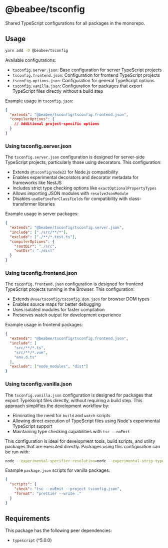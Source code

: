 # @beabee/tsconfig

Shared TypeScript configurations for all packages in the monorepo.

## Usage

```bash
yarn add -D @beabee/tsconfig
```

Available configurations:

- `tsconfig.server.json`: Base configuration for server TypeScript projects
- `tsconfig.frontend.json`: Configuration for frontend TypeScript projects
- `tsconfig.options.json`: Configuration for general TypeScript options
- `tsconfig.vanilla.json`: Configuration for packages that export TypeScript files directly without a build step

Example usage in `tsconfig.json`:

```json
{
  "extends": "@beabee/tsconfig/tsconfig.frontend.json",
  "compilerOptions": {
    // Additional project-specific options
  }
}
```

### Using tsconfig.server.json

The `tsconfig.server.json` configuration is designed for server-side TypeScript projects, particularly those using decorators. This configuration:

- Extends `@tsconfig/node22` for Node.js compatibility
- Enables experimental decorators and decorator metadata for frameworks like NestJS
- Includes strict type checking options like `exactOptionalPropertyTypes`
- Allows importing JSON modules with `resolveJsonModule`
- Disables `useDefineForClassFields` for compatibility with class-transformer libraries

Example usage in server packages:

```json
{
  "extends": "@beabee/tsconfig/tsconfig.server.json",
  "include": ["./src/**/*"],
  "exclude": ["./**/*.test.ts"],
  "compilerOptions": {
    "rootDir": "./src",
    "outDir": "./dist"
  }
}
```

### Using tsconfig.frontend.json

The `tsconfig.frontend.json` configuration is designed for frontend TypeScript projects running in the Browser. This configuration:

- Extends `@vue/tsconfig/tsconfig.dom.json` for browser DOM types
- Enables source maps for better debugging
- Uses isolated modules for faster compilation
- Preserves watch output for development experience

Example usage in frontend packages:

```json
{
  "extends": "@beabee/tsconfig/tsconfig.frontend.json",
  "include": [
    "src/**/*.ts",
    "src/**/*.vue",
    "env.d.ts"
  ],
  "exclude": ["node_modules", "dist"]
}
```

### Using tsconfig.vanilla.json

The `tsconfig.vanilla.json` configuration is designed for packages that export TypeScript files directly, without requiring a build step. This approach simplifies the development workflow by:

- Eliminating the need for `build` and `watch` scripts
- Allowing direct execution of TypeScript files using Node's experimental TypeScript support
- Maintaining type checking capabilities with `tsc --noEmit`

This configuration is ideal for development tools, build scripts, and utility packages that are executed directly. Packages using this configuration can be run with:

```bash
node --experimental-specifier-resolution=node --experimental-strip-types --no-warnings your-file.ts
```

Example `package.json` scripts for vanilla packages:

```json
{
  "scripts": {
    "check": "tsc --noEmit --project tsconfig.json",
    "format": "prettier --write ."
  }
}
```

## Requirements

This package has the following peer dependencies:
- `typescript` (^5.0.0)
